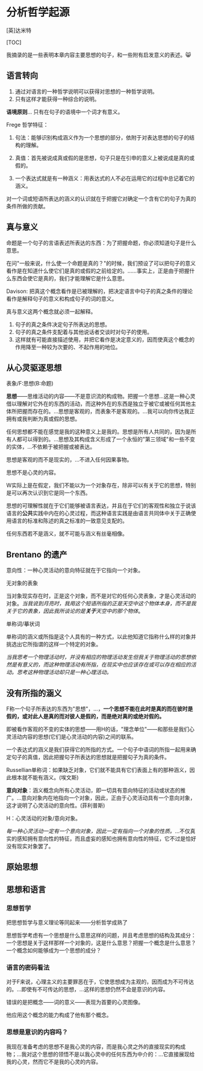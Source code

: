 # 分析哲学起源

[英]达米特

[TOC]


我摘录的是一些表明本章内容主要思想的句子，和一些附有启发意义的表述。:smile_cat:

## 语言转向

1. 通过对语言的一种哲学说明可以获得对思想的一种哲学说明。
2. 只有这样才能获得一种综合的说明。



**语境原则**… 只有在句子的语境中一个词才有意义。



Frege 哲学特征：

1. 句法：能够识别构成涵义作为一个思想的部分，依附于对表达思想的句子的结构的理解。

2. 真值：首先被说成真或假的是思想，句子只是在引申的意义上被说成是真的或假的。

3. 一个表达式就是有一种涵义：用表达式的人不必在运用它的过程中总记着它的涵义。

对一个词或短语所表达的涵义的认识就在于把握它对确定一个含有它的句子为真的条件所做的贡献。


## 真与意义

命题是一个句子的言语表述所表达的东西：为了把握命题，你必须知道句子是什么意思。

在问"一般来说，什么使一个命题是真的？"的时候，我们预设了可以把句子的意义看作是在知道什么使它们是真的或假的之前给定的。……事实上，正是由于把握什么东西会使它是真的，我们才能理解它是什么意思。

Davison: 把真这个概念看作是已被理解的，把决定语言中句子的真之条件的理论看作是解释句子的意义和构成句子的词的意义。

真与意义这两个概念就必须一起解释。

1. 句子的真之条件决定句子所表达的思想。
2. 句子的真之条件支配着与其他说话者交谈时对句子的使用。
3. 这样就有可能直接描述使用，并把它看作是决定意义的，因而使真这个概念的作用降至一种较为次要的、不起作用的地位。



## 从心灵驱逐思想

表象/F:思想(B:命题)

**思想**——思维活动的内容——不是意识流的构成物。把握一个思想...这是一种心灵借以理解对它外在的东西的活动，而这种外在的东西是独立于被它或被任何其他主体所把握而存在的。…思想是客观的，而表象不是客观的。…我可以向你传达我正拥有或我判断为真或假的思想。

任何思想都不能在感觉是我的这种意义上是我的。思想是所有人共同的，因为是所有人都可以得到的。...思想及其构成含义形成了一个永恒的"第三领域"和一些不变的实体，...不依赖于被把握或被表达。

思想是客观的而不是现实的，…不进入任何因果事物。

思想不是心灵的内容。

W实际上是在假定，我们不能以为一个对象存在，除非可以有关于它的思想，特别是可以再次认识到它是同一个东西。

思想的可理解性就在于它们能够被语言表达，并且在于它们的客观性和独立于说该语言的**公共**实践中内在的心灵过程，而这种语言实践是由语言共同体中关于正确使用语言的标准和陈述的真之标准的一致意见支配的。

任何东西若不是涵义，就不可能与涵义有丝毫相像。



## Brentano 的遗产

意向性：一种心灵活动的意向特征就在于它指向一个对象。

无对象的表象



当对象现实存在时，正是这个对象，而不是对它的任何心灵表象，才是心灵活动的对象。*当我说到月亮时，我用这个短语所指的正是天空中这个物体本身，而不是我关于它的表象，因此我所谈论的是**关于**天空中的那个物体*。



单称词/摹状词



单称词的涵义或所指是这个人具有的一种方式，以此他知道它指称什么样的对象并挑选出它所指谓的这样一个特定的对象。



*当我思考一个物理活动时，并没有相应的物理活动发生但我关于物理活动的思想依然是有意义的，而这种物理活动有所指，在现实中也应该存在或可以存在相应的活动。思考这种物理活动却只是一种心理活动。*



## 没有所指的涵义

F称一个句子所表达的东西为"思想"，…，**一个思想不能在此时是真的而在彼时是假的，或对此人是真的而对彼人是假的，而是绝对真的或绝对假的。**



即被看作客观的不变的实体的思想——用H的话，"理念单位"——和那些是我们心灵活动内容的思想(它们是心灵活动的内容)之间的联系。



一个表达式的涵义是我们获得它的所指的方式。一个句子中语词的所指一起用来确定句子的真值，因此把握句子所表达的思想就是把握句子为真的条件。



Russellian单称词：如果缺乏对象，它们就不能具有它们表面上有的那种涵义，因此根本就不能有涵义。(埃文斯)



**意向对象**：涵义概念向所有心灵活动，即一切具有意向特征的活动或状态的推广。…意向对象内在地指向一个对象，因此，正由于心灵活动具有一个意向对象，这才说明了心灵活动的意向性。(菲利普斯)



H：心灵活动的对象/意向对象。

*每一种心灵活动一定有一个意向对象，因此一定有指向一个对象的性质。*...不仅真实的感知拥有意向性的特征，而且虚妄的感知也拥有意向性的特征，它不过是恰好没有现实对象罢了。



## 原始思想



## 思想和语言

### 思想哲学

把思想哲学与意义理论等同起来——分析哲学成熟了



思想哲学考虑有一个思想是什么意思这样的问题，并且考虑思想的结构及其成分：一个思想是关于这样那样一个对象的，这是什么意思？把握一个概念是什么意思？一个概念如何能够成为一个思想的成分？



### 语言的密码看法

对于F来说，心理主义的主要罪恶在于，它使思想成为主观的，因而成为不可传达的。...即使有不可传达的思想，...这样的思想仍然不会是意识的内容。



错误的是把概念——词的意义——表现为首要的心灵图像。



他应用这个概念的能力构成了他有那个概念。



### 思想是意识的内容吗？

我现在准备考虑的思想不是我心灵的内容，而是我心灵之外的直接现实的构成物；...我对这个思想的领悟不是以我心灵中的任何东西为中介的：...它直接展现给我的心灵，然而它不是我的心灵的内容。

